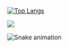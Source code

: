 [![Top Langs](https://github-readme-stats.vercel.app/api/top-langs/?username=gparisio&layout=donut&theme=dracula)](https://github.com/anuraghazra/github-readme-stats)



<a href="https://www.linkedin.com/in/gabrieloliveiraparisio" target="_blank"><img src="https://img.shields.io/badge/-LinkedIn-%230077B5?style=for-the-badge&logo=linkedin&logoColor=white" target="_blank"></a> 

![Snake animation](https://github.com/gparisio)
